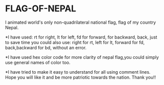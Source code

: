 # FLAG-OF-NEPAL
I animated world's only non-quadrilateral national flag, flag of my country Nepal.

*I have used:
 rt for right,
 lt for left,
 fd for forward,
 for backward, back,
just to save time you could also use: 
 right for rt,
 left for lt,
 forward for fd,
 back,backward for bd,
without an error.

*I have used hex color code for more clarity of nepal flag,you could simply use general names of color too.

*I have tried to make it easy to understand for all using comment lines.
Hope you will like it and be more patriotic towards the nation.
Thank you!!




